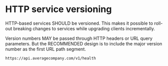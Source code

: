 # HTTP service versioning

HTTP-based services SHOULD be versioned. This makes it possible to roll-out breaking changes to services while upgrading clients incrementally.

Version numbers MAY be passed through HTTP headers or URL query parameters. But the RECOMMENDED design is to include the major version number as the first URL path segment.

```txt
https://api.averagecompany.com/v1/health
```

